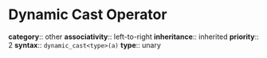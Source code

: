 # Dynamic Cast Operator

**category**:: other
**associativity**:: left-to-right
**inheritance**:: inherited
**priority**:: 2
**syntax**:: `dynamic_cast<type>(a)`
**type**:: unary
